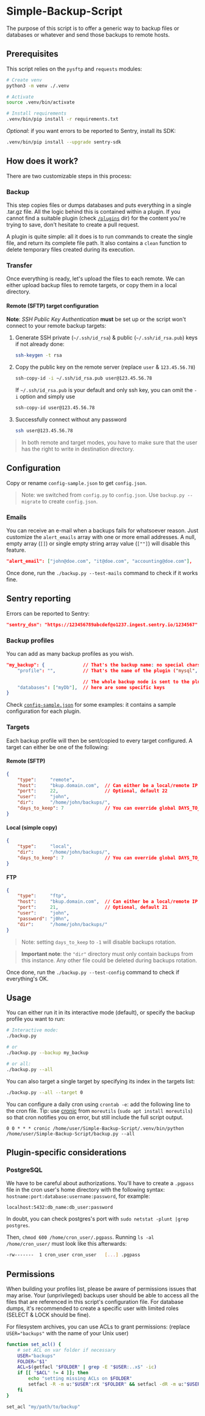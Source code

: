 # Simple-Backup-Script
The purpose of this script is to offer a generic way to backup files or databases or whatever and send those backups to remote hosts.

## Prerequisites
This script relies on the `pysftp` and `requests` modules:

```bash
# Create venv
python3 -m venv ./.venv

# Activate
source .venv/bin/activate

# Install requirements
.venv/bin/pip install -r requirements.txt
```

*Optional*: if you want errors to be reported to Sentry, install its SDK:
```bash
.venv/bin/pip install --upgrade sentry-sdk
```

## How does it work?
There are two customizable steps in this process:

### Backup
This step copies files or dumps databases and puts everything in a single .tar.gz file.
All the logic behind this is contained within a plugin. If you cannot find a suitable plugin (check [`/plugins`](/plugins) dir)
for the content you're trying to save, don't hesitate to create a pull request.

A plugin is quite simple: all it does is to run commands to create the single file, and return its complete file path.
It also contains a `clean` function to delete temporary files created during its execution.

### Transfer
Once everything is ready, let's upload the files to each remote. We can either upload backup files to remote targets, or copy them in a local directory.

#### Remote (SFTP) target configuration
**Note**: *SSH Public Key Authentication* **must** be set up or the script won't connect to your remote backup targets:

1. Generate SSH private (`~/.ssh/id_rsa`) & public (`~/.ssh/id_rsa.pub`) keys if not already done:

    ```bash
    ssh-keygen -t rsa
    ```

2. Copy the public key on the remote server (replace `user` & `123.45.56.78`)

    ```bash
    ssh-copy-id -i ~/.ssh/id_rsa.pub user@123.45.56.78
    ```

    If `~/.ssh/id_rsa.pub` is your default and only ssh key, you can omit the `-i` option and simply use

    ```bash
    ssh-copy-id user@123.45.56.78
    ```

3. Successfully connect without any password

    ```bash
    ssh user@123.45.56.78
    ```

> In both remote and target modes, you have to make sure that the user has the right to write in destination directory.

## Configuration
Copy or rename `config-sample.json` to get `config.json`.

> Note: we switched from `config.py` to `config.json`. Use `backup.py --migrate` to create `config.json`.

### Emails
You can receive an e-mail when a backups fails for whatsoever reason. Just customize the `alert_emails` array
with one or more email addresses. A null, empty array (`[]`) or single empty string array value (`[""]`) will disable
this feature.

```json
"alert_email": ["john@doe.com", "it@doe.com", "accounting@doe.com"],
```

Once done, run the `./backup.py --test-mails` command to check if it works fine.


## Sentry reporting
Errors can be reported to Sentry:

```json
"sentry_dsn": "https://123456789abcdef@o1237.ingest.sentry.io/1234567"
```

### Backup profiles
You can add as many backup profiles as you wish.

```json
"my_backup": {              // That's the backup name: no special chars nor spaces please
    "profile": "",          // That's the name of the plugin ("mysql", "filesystem" or whatever)

                            // The whole backup node is sent to the plugin:
    "databases": ["myDb"],  // here are some specific keys
}
```

Check [`config-sample.json`](config-sample.json) for some examples: it contains a sample configuration for each plugin.

### Targets
Each backup profile will then be sent/copied to every target configured. A target can either be one of the following:

#### Remote (SFTP)
```json
{
    "type":     "remote",
    "host":     "bkup.domain.com",  // Can either be a local/remote IP address
    "port":     22,                 // Optional, default 22
    "user":     "john",
    "dir":      "/home/john/backups/",
    "days_to_keep": 7               // You can override global DAYS_TO_KEEP for each target
}
```

#### Local (simple copy)

```json
{
    "type":     "local",
    "dir":      "/home/john/backups/",
    "days_to_keep": 7               // You can override global DAYS_TO_KEEP for each target
}
```

#### FTP
```json
{
    "type":     "ftp",
    "host":     "bkup.domain.com",  // Can either be a local/remote IP address
    "port":     21,                 // Optional, default 21
    "user":     "john",
    "password": "j0hn",
    "dir":      "/home/john/backups/"
}
```

> Note: setting `days_to_keep` to `-1` will disable backups rotation.

> **Important note**: the `"dir"` directory must only contain backups from this instance. Any other file could be deleted during backups rotation.

Once done, run the `./backup.py --test-config` command to check if everything's OK.

## Usage
You can either run it in its interactive mode (default), or specify the backup profile you want to run:

```bash
# Interactive mode:
./backup.py

# or
./backup.py --backup my_backup

# or all:
./backup.py --all
```

You can also target a single target by specifying its index in the targets list:

```bash
./backup.py --all --target 0
```

You can configure a daily cron using `crontab -e`: add the following line to the cron file.
Tip: use [cronic](https://habilis.net/cronic/) from `moreutils` (`sudo apt install moreutils`) so that cron notifies you
on error, but still include the full script output.

```
0 0 * * * cronic /home/user/Simple-Backup-Script/.venv/bin/python /home/user/Simple-Backup-Script/backup.py --all
```

## Plugin-specific considerations
### PostgreSQL
We have to be careful about authorizations. You'll have to create a `.pgpass` file in the cron user's home directory with the
following syntax: `hostname:port:database:username:password`, for example:

```
localhost:5432:db_name:db_user:password
```

In doubt, you can check postgres's port with `sudo netstat -plunt |grep postgres`.

Then, `chmod 600 /home/cron_user/.pgpass`. Running `ls -al /home/cron_user/` must look like this afterwards:

```bash
-rw-------  1 cron_user cron_user   [...] .pgpass
```

## Permissions

When building your profiles list, please be aware of permissions issues that may arise.
Your (unprivileged) backups user should be able to access all the files that are referenced in this script's
configuration file.
For database dumps, it's recommended to create a specific user with limited roles (SELECT & LOCK should be fine).

For filesystem archives, you can use ACLs to grant permissions: (replace `USER="backups"` with the name of your Unix user)

```bash
function set_acl() {
    # set ACL on var folder if necessary
    USER="backups"
    FOLDER="$1"
    ACL=$(getfacl "$FOLDER" | grep -E "$USER:..x$" -ic)
    if [[ "$ACL" != 4 ]]; then
        echo "setting missing ACLs on $FOLDER"
        setfacl -R -m u:"$USER":rX "$FOLDER" && setfacl -dR -m u:"$USER":rX "$FOLDER"
    fi
}

set_acl "my/path/to/backup"
```
